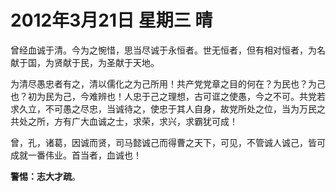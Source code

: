 # 2012年3月21日 星期三 晴

曾经血诚于清。今为之惋惜，思当尽诚于永恒者。世无恒者，但有相对恒者，为名献于国，为贤献于民，为圣献于天地。

为清尽愚忠者有之，清以儒化之为己所用！共产党党章之目的何在？为民也？为己也？初为民为己，今难辨也！人忠于己之理想，古可诓之使愚，今之不可。共党若求久立，不可愚之尽忠，当诚待之，使忠于其人自身，故党所处之位，当为万民之共处之所，方有广大血诚之士，求荣，求兴，求霸犹可成！

曾，孔，诸葛，因诚而贤，司马懿诚己而得曹之天下，可见，不管诚人诚己，皆可成就一番伟业。首当者，血诚也！



**警惕：志大才疏**。

